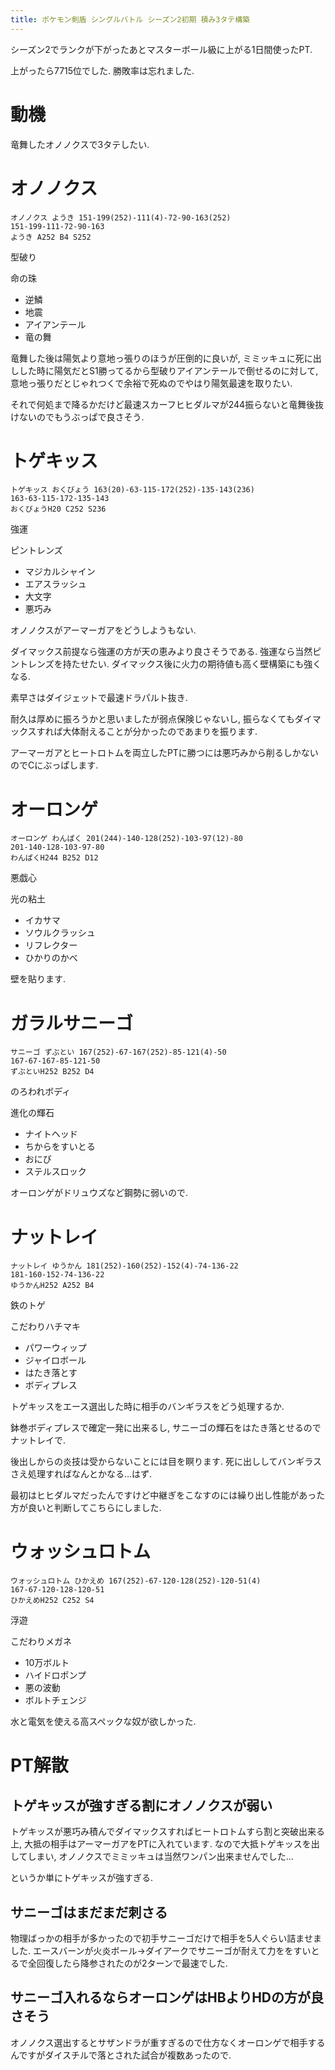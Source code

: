 ```yaml
---
title: ポケモン剣盾 シングルバトル シーズン2初期 積み3タテ構築
---
```


シーズン2でランクが下がったあとマスターボール級に上がる1日間使ったPT.

上がったら7715位でした.
勝敗率は忘れました.

# 動機

竜舞したオノノクスで3タテしたい.

# オノノクス

~~~
オノノクス ようき 151-199(252)-111(4)-72-90-163(252)
151-199-111-72-90-163
ようき A252 B4 S252
~~~

型破り

命の珠

* 逆鱗
* 地震
* アイアンテール
* 竜の舞

竜舞した後は陽気より意地っ張りのほうが圧倒的に良いが,
ミミッキュに死に出しした時に陽気だとS1勝ってるから型破りアイアンテールで倒せるのに対して,
意地っ張りだとじゃれつくで余裕で死ぬのでやはり陽気最速を取りたい.

それで何処まで降るかだけど最速スカーフヒヒダルマが244振らないと竜舞後抜けないのでもうぶっぱで良さそう.

# トゲキッス

~~~
トゲキッス おくびょう 163(20)-63-115-172(252)-135-143(236)
163-63-115-172-135-143
おくびょうH20 C252 S236
~~~

強運

ピントレンズ

* マジカルシャイン
* エアスラッシュ
* 大文字
* 悪巧み

オノノクスがアーマーガアをどうしようもない.

ダイマックス前提なら強運の方が天の恵みより良さそうである.
強運なら当然ピントレンズを持たせたい.
ダイマックス後に火力の期待値も高く壁構築にも強くなる.

素早さはダイジェットで最速ドラパルト抜き.

耐久は厚めに振ろうかと思いましたが弱点保険じゃないし,
振らなくてもダイマックスすれば大体耐えることが分かったのであまりを振ります.

アーマーガアとヒートロトムを両立したPTに勝つには悪巧みから削るしかないのでCにぶっぱします.

# オーロンゲ

~~~
オーロンゲ わんぱく 201(244)-140-128(252)-103-97(12)-80
201-140-128-103-97-80
わんぱくH244 B252 D12
~~~

悪戯心

光の粘土

* イカサマ
* ソウルクラッシュ
* リフレクター
* ひかりのかべ

壁を貼ります.

# ガラルサニーゴ

~~~
サニーゴ ずぶとい 167(252)-67-167(252)-85-121(4)-50
167-67-167-85-121-50
ずぶといH252 B252 D4
~~~

のろわれボディ

進化の輝石

* ナイトヘッド
* ちからをすいとる
* おにび
* ステルスロック

オーロンゲがドリュウズなど鋼勢に弱いので.

# ナットレイ

~~~
ナットレイ ゆうかん 181(252)-160(252)-152(4)-74-136-22
181-160-152-74-136-22
ゆうかんH252 A252 B4
~~~

鉄のトゲ

こだわりハチマキ

* パワーウィップ
* ジャイロボール
* はたき落とす
* ボディプレス

トゲキッスをエース選出した時に相手のバンギラスをどう処理するか.

鉢巻ボディプレスで確定一発に出来るし,
サニーゴの輝石をはたき落とせるのでナットレイで.

後出しからの炎技は受からないことには目を瞑ります.
死に出ししてバンギラスさえ処理すればなんとかなる…はず.

最初はヒヒダルマだったんですけど中継ぎをこなすのには繰り出し性能があった方が良いと判断してこちらにしました.

# ウォッシュロトム

~~~
ウォッシュロトム ひかえめ 167(252)-67-120-128(252)-120-51(4)
167-67-120-128-120-51
ひかえめH252 C252 S4
~~~

浮遊

こだわりメガネ

* 10万ボルト
* ハイドロポンプ
* 悪の波動
* ボルトチェンジ

水と電気を使える高スペックな奴が欲しかった.

# PT解散

## トゲキッスが強すぎる割にオノノクスが弱い

トゲキッスが悪巧み積んでダイマックスすればヒートロトムすら割と突破出来る上,
大抵の相手はアーマーガアをPTに入れています.
なので大抵トゲキッスを出してしまい,
オノノクスでミミッキュは当然ワンパン出来ませんでした…

というか単にトゲキッスが強すぎる.

## サニーゴはまだまだ刺さる

物理ばっかの相手が多かったので初手サニーゴだけで相手を5人ぐらい詰ませました.
エースバーンが火炎ボール→ダイアークでサニーゴが耐えて力ををすいとるで全回復したら降参されたのが2ターンで最速でした.

## サニーゴ入れるならオーロンゲはHBよりHDの方が良さそう

オノノクス選出するとサザンドラが重すぎるので仕方なくオーロンゲで相手するんですがダイスチルで落とされた試合が複数あったので.
